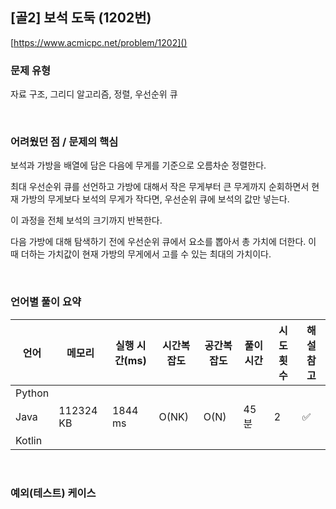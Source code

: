 ## [골2] 보석 도둑 (1202번)

[https://www.acmicpc.net/problem/1202]()

### 문제 유형

자료 구조, 그리디 알고리즘, 정렬, 우선순위 큐

<br>

### 어려웠던 점 / 문제의 핵심

보석과 가방을 배열에 담은 다음에 무게를 기준으로 오름차순 정렬한다.

최대 우선순위 큐를 선언하고 가방에 대해서 작은 무게부터 큰 무게까지 순회하면서 현재 가방의 무게보다 보석의 무게가 작다면, 우선순위 큐에 보석의 값만 넣는다.

이 과정을 전체 보석의 크기까지 반복한다.

다음 가방에 대해 탐색하기 전에 우선순위 큐에서 요소를 뽑아서 총 가치에 더한다. 이 때 더하는 가치값이 현재 가방의 무게에서 고를 수 있는 최대의 가치이다.

<br>

### 언어별 풀이 요약

| 언어   | 메모리    | 실행 시간(ms) | 시간복잡도 | 공간복잡도 | 풀이 시간 | 시도 횟수 | 해설 참고          |
| ------ | --------- | ------------- | ---------- | ---------- | --------- | --------- | ------------------ |
| Python |           |               |            |            |           |           |                    |
| Java   | 112324 KB | 1844 ms       | O(NK)      | O(N)       | 45분      | 2         | :white_check_mark: |
| Kotlin |           |               |            |            |           |           |                    |

<br>

### 예외(테스트) 케이스

```
```

